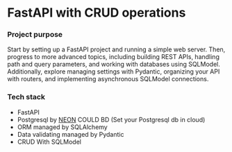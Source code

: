 # FastAPI with CRUD operations

### Project purpose

Start by setting up a FastAPI project and running a simple web server. Then, progress to more advanced topics, including building REST APIs, handling path and query parameters, and working with databases using SQLModel. Additionally, explore managing settings with Pydantic, organizing your API with routers, and implementing asynchronous SQLModel connections.

### Tech stack

- FastAPI
- Postgresql by [NEON](https://neon.tech/docs/guides/python) COULD BD (Set your Postgresql db in cloud)
- ORM managed by SQLAlchemy
- Data validating managed by Pydantic
- CRUD With SQLModel
